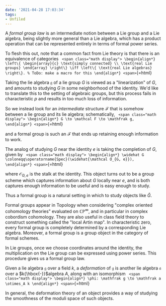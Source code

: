```yaml
---
date: '2021-04-28 17:03:34'
tags:
- Unfiled
---
```















A *formal group law* is an intermediate notion between a Lie group and a Lie algebra, being slightly more general than a Lie algebra, which has a product operation that can be represented entirely in terms of formal power series.

To flesh this out, note that a common fact from Lie theory is that there is an equivalence of categories `
<span class="math display">
\begin{align*}
\left\{ \begin{array}{c} \text{simply connected} \\ \text{real Lie groups} \end{array} \right\} \iff \left\{ \text{real Lie algebras} \right\}.
% ToDo: make a macro for this
\end{align*}
<span>`{=html}

Taking the lie algebra $\mathfrak g$ of a lie group $G$ is viewed as a "linearization" of $G$, and amounts to studying $G$ in some neighborhood of the identity. We'd like to translate this to the setting of algebraic groups, but this process fails in characteristic $p$ and results in too much loss of information.

So we instead look for an *intermediate* structure $\mathcal F$ that is somehow between a lie group and its lie algebra; schematically, `
<span class="math display">
\begin{align*}
G \to \mathcal F \to \mathfrak g,
\end{align*}
<span>`{=html}

and a formal group is such an $\mathcal F$ that ends up retaining enough information to work.

The analog of studying $G$ near the identity $e$ is taking the completion of $G$, given by `
<span class="math display">
\begin{align*}
\widehat G \coloneqq\operatorname{Spec}(\widehat{\mathcal O_{G, e}}),
\end{align*}
<span>`{=html}

where $\mathcal O_{G,e}$ is the stalk at the identity. This object turns out to be a group scheme which captures information about $G$ locally near $e$, and is both captures enough information to be useful and is easy enough to study.

Thus a formal group is a natural setting in which to study objects like $\widehat G$.

Formal groups appear in Topology when considering "complex oriented cohomology theories" evaluated on ${\mathbb{CP}}^\infty$, and in particular in complex cobordism cohomology. They are also useful in class field theory to construct something called the "local Artin map". In characteristic zero, every formal group is completely determined by a corresponding Lie algebra. Moreover, a formal group is a group object in the category of formal schemes.

In Lie groups, once we choose coordinates around the identity, the multiplication on the Lie group can be expressed using power series. This procedure gives us a formal group law.

Given a lie algebra $\mathfrak g$ over a field $k$, a *deformation* of $\mathfrak g$ is another lie algebra $\mathfrak a$ over a $k{\hbox{-}}$algebra $A$, along with an isomorphism `
<span class="math display">
\begin{align*}
\phi: \mathfrak g \to \mathfrak a \otimes_A k
\end{align*}
<span>`{=html}

In general, the deformation theory of an object provides a way of studying the smoothness of the moduli space of such objects.
